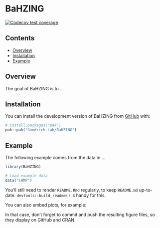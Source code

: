 
<!-- README.md is generated from README.Rmd. Please edit that file -->

# BaHZING

<!-- badges: start -->

[![Codecov test
coverage](https://codecov.io/gh/Goodrich-Lab/BaHZING/branch/main/graph/badge.svg)](https://app.codecov.io/gh/Goodrich-Lab/BaHZING?branch=main)
<!-- badges: end -->

## Contents

- [Overview](#overview)
- [Installation](#overview)
- [Example](#example)

## Overview

The goal of BaHZING is to …

## Installation

You can install the development version of BaHZING from
[GitHub](https://github.com/) with:

``` r
# install.packages("pak")
pak::pak("Goodrich-Lab/BaHZING")
```

## Example

The following example comes from the data in …

``` r
library(BaHZING)

# Load example data
data("iHMP")
```

<!-- delete information below this line before final submission -->

You’ll still need to render `README.Rmd` regularly, to keep `README.md`
up-to-date. `devtools::build_readme()` is handy for this.

You can also embed plots, for example:

In that case, don’t forget to commit and push the resulting figure
files, so they display on GitHub and CRAN.

